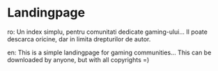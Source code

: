 # Landingpage

ro:
Un index simplu, pentru comunitati dedicate gaming-ului...
Il poate descarca oricine, dar in limita drepturilor de autor.

en:
This is a simple landingpage for gaming communities...
This can be downloaded by anyone, but with all copyrights =)
